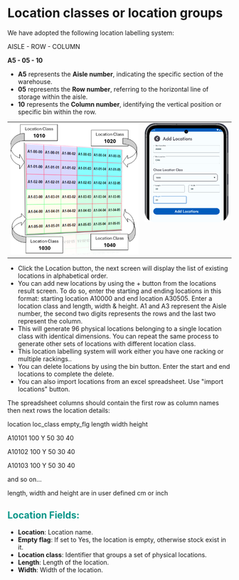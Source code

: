 <h1>Location classes or location groups</h1>

<p>We have adopted the following location labelling system:</p>
<p>AISLE - ROW - COLUMN</p>
<p><b>A5   -   05  -  10</b></p>

<ul>
  <li><b>A5</b> represents the <b>Aisle number</b>, indicating the specific section of the warehouse.</li>
  <li><b>05</b> represents the <b>Row number</b>, referring to the horizontal line of storage within the aisle.</li>
  <li><b>10</b> represents the <b>Column number</b>, identifying the vertical position or specific bin within the row.</li>
</ul>
<table style="width: 100%; border-collapse: collapse;">
  <tr>
    <!-- Column 1 -->
    <td style="width: 60%; text-align: right; vertical-align: top;">
      <img src="asset/locationClass.png" alt="Step 1" width="600">
    </td>
    <!-- Column 2 -->
    <td style="width: 40%; text-align: right; vertical-align: top;">
      <img src="asset/locationsAdd.png" alt="Step 2" width="300">
    </td>
  </tr>
</table>
<ul>
  <li>Click the Location button, the next screen will display the list of existing locations in alphabetical order.</li>
  <li>You can add new locations by using the + button from the locations result screen. To do so, enter the starting and ending locations in this format: starting location A10000 and end location A30505. Enter a location class and length, width & height. A1 and A3 represent the Aisle number, the second two digits represents the rows and the last two represent the column.</li>
  <li>This will generate 96 physical locations belonging to a single location class with identical dimensions. You can repeat the same process to generate other sets of locations with different location class.</li>
  <li>This location labelling system will work either you have one racking or multiple rackings..</li>
  <li>You can delete locations by using the bin button. Enter the start and end locations to complete the delete.</li>
  <li>You can also import locations from an excel spreadsheet. Use "import locations" button.</li>
</ul>

<p>The spreadsheet columns should contain the first row as column names then next rows the location details:</p>

<p>location  loc_class  empty_flg  length  width  height</p>
<p>A10101      100        Y          50      30     40</p>
<p>A10102      100        Y          50      30     40</p>
<p>A10103      100        Y          50      30     40</p>
<p>and so on...</p>
<p>length, width and height are in user defined cm or inch</p>

<h2 style="color: #009688;">Location Fields:</h2>
<ul>
  <li><strong>Location</strong>: Location name.</li>
  <li><strong>Empty flag</strong>: If set to Yes, the location is empty, otherwise stock exist in it.</li>
  <li><strong>Location class</strong>: Identifier that groups a set of physical locations.</li>
  <li><strong>Length</strong>: Length of the location.</li>
  <li><strong>Width</strong>: Width of the location.</li>
